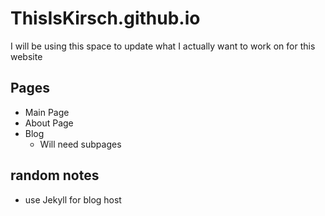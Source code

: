 # ThisIsKirsch.github.io

I will be using this space to update what I actually want to work on for this website

## Pages
* Main Page
* About Page
* Blog
  * Will need subpages

## random notes
* use Jekyll for blog host
